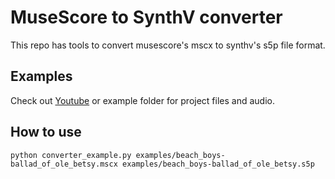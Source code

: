 # MuseScore to SynthV converter
This repo has tools to convert musescore's mscx to synthv's s5p file format.

## Examples
Check out [Youtube](https://youtu.be/a3G_8BG2l7Q) or example folder for project files and audio.

## How to use

`python converter_example.py examples/beach_boys-ballad_of_ole_betsy.mscx examples/beach_boys-ballad_of_ole_betsy.s5p`

